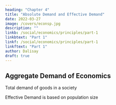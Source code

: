 ```yaml
---
heading: "Chapter 4"
title: "Absolute Demand and Effective Demand"
date: 2022-03-27
image: /covers/econsp.jpg
description: ""
linkb: /social/economics/principles/part-1
linkbtext: "Part 1"
linkf: /social/economics/principles/part-1
linkftext: "Part 1"
author: Dalisay
draft: true
---
```



## Aggregate Demand of Economics

Total demand of goods in a society



Effective Demand is based on population size